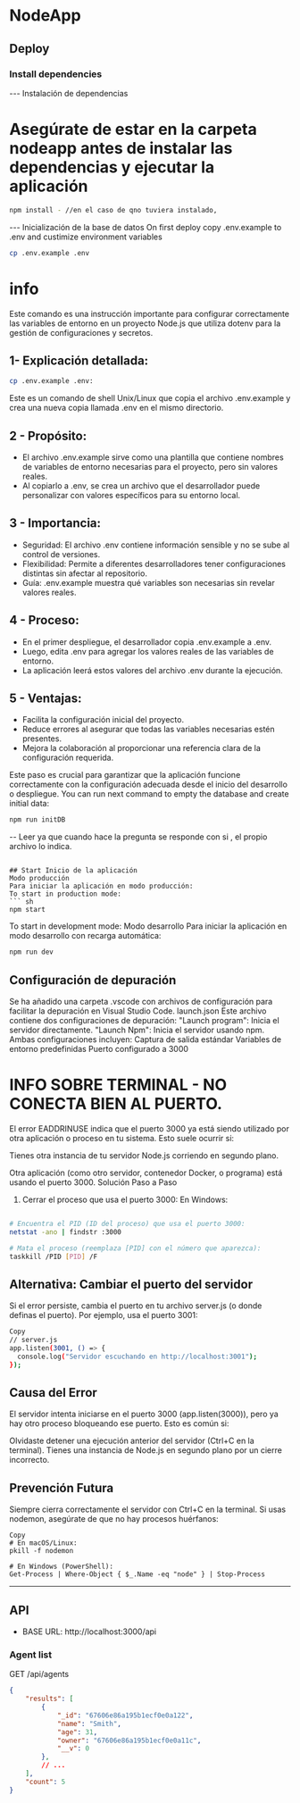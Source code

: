 # NodeApp
## Deploy
### Install dependencies


--- Instalación de dependencias
# Asegúrate de estar en la carpeta nodeapp antes de instalar las dependencias y ejecutar la aplicación
``` sh
npm install - //en el caso de qno tuviera instalado, 
``` 
--- Inicialización de la base de datos
On first deploy copy .env.example to .env and custimize environment variables

```sh
cp .env.example .env
```
# info
Este comando es una instrucción importante para configurar correctamente las variables de entorno en un proyecto Node.js que utiliza dotenv para la gestión de configuraciones y secretos.
## 1-  Explicación detallada:
``` sh
cp .env.example .env: 
```
Este es un comando de shell Unix/Linux que copia el archivo .env.example y crea una nueva copia llamada .env en el mismo directorio.
## 2 - Propósito:
+ El archivo .env.example sirve como una plantilla que contiene nombres de variables de entorno necesarias para el proyecto, pero sin valores reales.
+ Al copiarlo a .env, se crea un archivo que el desarrollador puede personalizar con valores específicos para su entorno local.
## 3 - Importancia:
+ Seguridad: El archivo .env contiene información sensible y no se sube al control de versiones.
+ Flexibilidad: Permite a diferentes desarrolladores tener configuraciones distintas sin afectar al repositorio.
+ Guía: .env.example muestra qué variables son necesarias sin revelar valores reales.
## 4 - Proceso:
+ En el primer despliegue, el desarrollador copia .env.example a .env.
+ Luego, edita .env para agregar los valores reales de las variables de entorno.
+ La aplicación leerá estos valores del archivo .env durante la ejecución.
## 5 - Ventajas:
+ Facilita la configuración inicial del proyecto.
+ Reduce errores al asegurar que todas las variables necesarias estén presentes.
+ Mejora la colaboración al proporcionar una referencia clara de la configuración requerida.

Este paso es crucial para garantizar que la aplicación funcione correctamente con la configuración adecuada desde el inicio del desarrollo o despliegue.
You can run next command to empty the database and create initial data:
```sh
npm run initDB 
```
-- Leer ya que cuando hace la pregunta se responde con si , el propio archivo lo indica.
```

## Start Inicio de la aplicación
Modo producción
Para iniciar la aplicación en modo producción:
To start in production mode:
``` sh
npm start
```

To start in development mode:
Modo desarrollo
Para iniciar la aplicación en modo desarrollo con recarga automática:
```sh
npm run dev
```

## Configuración de depuración
Se ha añadido una carpeta .vscode con archivos de configuración para facilitar la depuración en Visual Studio Code.
launch.json
Este archivo contiene dos configuraciones de depuración:
"Launch program": Inicia el servidor directamente.
"Launch Npm": Inicia el servidor usando npm.
Ambas configuraciones incluyen:
Captura de salida estándar
Variables de entorno predefinidas
Puerto configurado a 3000

# INFO SOBRE TERMINAL - NO CONECTA BIEN AL PUERTO.
El error EADDRINUSE indica que el puerto 3000 ya está siendo utilizado por otra aplicación o proceso en tu sistema. Esto suele ocurrir si:

Tienes otra instancia de tu servidor Node.js corriendo en segundo plano.

Otra aplicación (como otro servidor, contenedor Docker, o programa) está usando el puerto 3000.
Solución Paso a Paso
1. Cerrar el proceso que usa el puerto 3000:
En Windows:

```sh

# Encuentra el PID (ID del proceso) que usa el puerto 3000:
netstat -ano | findstr :3000

# Mata el proceso (reemplaza [PID] con el número que aparezca):
taskkill /PID [PID] /F
```

## Alternativa: Cambiar el puerto del servidor
Si el error persiste, cambia el puerto en tu archivo server.js (o donde definas el puerto). Por ejemplo, usa el puerto 3001:

``` sh
Copy
// server.js
app.listen(3001, () => {
  console.log("Servidor escuchando en http://localhost:3001");
});

``` 
## Causa del Error
El servidor intenta iniciarse en el puerto 3000 (app.listen(3000)), pero ya hay otro proceso bloqueando ese puerto. Esto es común si:

Olvidaste detener una ejecución anterior del servidor (Ctrl+C en la terminal).
Tienes una instancia de Node.js en segundo plano por un cierre incorrecto.

## Prevención Futura
Siempre cierra correctamente el servidor con Ctrl+C en la terminal.
Si usas nodemon, asegúrate de que no hay procesos huérfanos:

``` SH
Copy
# En macOS/Linux:
pkill -f nodemon

# En Windows (PowerShell):
Get-Process | Where-Object { $_.Name -eq "node" } | Stop-Process
``` 

---------------------------------------------------------------------------------
## API

+ BASE URL: http://localhost:3000/api

### Agent list
GET /api/agents

```json
{
    "results": [
        {
            "_id": "67606e86a195b1ecf0e0a122",
            "name": "Smith",
            "age": 31,
            "owner": "67606e86a195b1ecf0e0a11c",
            "__v": 0
        },
        // ...
    ],
    "count": 5
}
```